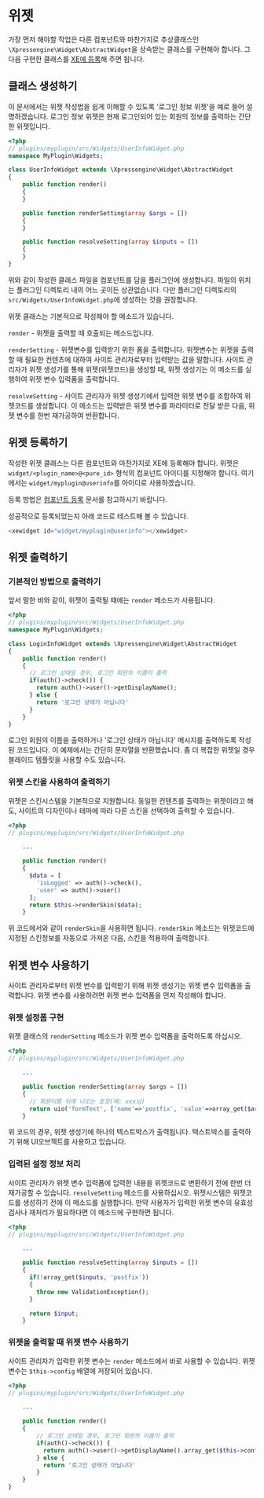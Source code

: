 # 위젯

가장 먼저 해야할 작업은 다른 컴포넌트와 마찬가지로 추상클래스인 `\Xpressengine\Widget\AbstractWidget`을 상속받는 클래스를 구현해야 합니다. 그 다음 구현한 클래스를 [XE에 등록](../d50c-b7ec-adf8-c778/plugin-component.md)해 주면 됩니다.

## 클래스 생성하기

이 문서에서는 위젯 작성법을 쉽게 이해할 수 있도록 '로그인 정보 위젯'을 예로 들어 설명하겠습니다. 로그인 정보 위젯은 현재 로그인되어 있는 회원의 정보를 출력하는 간단한 위젯입니다.

```php
<?php
// plugins/myplugin/src/Widgets/UserInfoWidget.php
namespace MyPlugin\Widgets;

class UserInfoWidget extends \Xpressengine\Widget\AbstractWidget
{
    public function render()
    {
    }

    public function renderSetting(array $args = [])
    {
    }

    public function resolveSetting(array $inputs = [])
    {
    }
}
```

위와 같이 작성한 클래스 파일을 컴포넌트를 담을 플러그인에 생성합니다. 파일의 위치는 플러그인 디렉토리 내의 어느 곳이든 상관없습니다. 다만 플러그인 디렉토리의 `src/Widgets/UserInfoWidget.php`에 생성하는 것을 권장합니다.

위젯 클래스는 기본적으로 작성해야 할 메소드가 있습니다.

`render` - 위젯을 출력할 때 호출되는 메소드입니다.

`renderSetting` - 위젯변수를 입력받기 위한 폼을 출력합니다. 위젯변수는 위젯을 출력할 때 필요한 컨텐츠에 대하여 사이트 관리자로부터 입력받는 값을 말합니다. 사이트 관리자가 위젯 생성기를 통해 위젯\(위젯코드\)을 생성할 때, 위젯 생성기는 이 메소드를 실행하여 위젯 변수 입력폼을 출력합니다.

`resolveSetting` - 사이트 관리자가 위젯 생성기에서 입력한 위젯 변수를 조합하여 위젯코드를 생성합니다. 이 메소드는 입력받은 위젯 변수를 파라미터로 전달 받은 다음, 위젯 변수를 한번 재가공하여 반환합니다.

## 위젯 등록하기

작성한 위젯 클래스는 다른 컴포넌트와 마찬가지로 XE에 등록해야 합니다. 위젯은 `widget/<plugin_name>@<pure_id>` 형식의 컴포넌트 아이디를 지정해야 합니다. 여기에서는 `widget/myplugin@userinfo`를 아이디로 사용하겠습니다.

등록 방법은 [컴포넌트 등록](../d50c-b7ec-adf8-c778/plugin-component.md) 문서를 참고하시기 바랍니다.

성공적으로 등록되었는지 아래 코드로 테스트해 볼 수 있습니다.

```php
<xewidget id="widget/myplugin@userinfo"></xewidget>
```

## 위젯 출력하기

### 기본적인 방법으로 출력하기

앞서 말한 바와 같이, 위젯이 출력될 때에는 `render` 메소드가 사용됩니다.

```php
<?php
// plugins/myplugin/src/Widgets/UserInfoWidget.php
namespace MyPlugin\Widgets;

class LoginInfoWidget extends \Xpressengine\Widget\AbstractWidget
{
    public function render()
    {
      // 로그인 상태일 경우, 로그인 회원의 이름이 출력
      if(auth()->check()) {
        return auth()->user()->getDisplayName();
      } else {
        return '로그인 상태가 아닙니다'
      }
    }
}
```

로그인 회원의 이름을 출력하거나 '로그인 상태가 아닙니다' 메시지를 출력하도록 작성된 코드입니다. 이 예제에서는 간단히 문자열을 반환했습니다. 좀 더 복잡한 위젯일 경우 블레이드 템플릿을 사용할 수도 있습니다.

### 위젯 스킨을 사용하여 출력하기

위젯은 스킨시스템을 기본적으로 지원합니다. 동일한 컨텐츠를 출력하는 위젯이라고 해도, 사이트의 디자인이나 테마에 따라 다른 스킨을 선택하여 출력할 수 있습니다.

```php
<?php
// plugins/myplugin/src/Widgets/UserInfoWidget.php

    ...

    public function render()
    {
      $data = [
        'isLogged' => auth()->check(),
        'user' => auth()->user()
      ];
      return $this->renderSkin($data);
    }
```

위 코드에서와 같이 `renderSkin`을 사용하면 됩니다. `renderSkin` 메소드는 위젯코드에 지정된 스킨정보를 자동으로 가져온 다음, 스킨을 적용하여 출력합니다.

## 위젯 변수 사용하기

사이트 관리자로부터 위젯 변수를 입력받기 위해 위젯 생성기는 위젯 변수 입력폼을 출력합니다. 위젯 변수를 사용하려면 위젯 변수 입력폼을 먼저 작성해야 합니다.

### 위젯 설정폼 구현

위젯 클래스의 `renderSetting` 메소드가 위젯 변수 입력폼을 출력하도록 하십시오.

```php
<?php
// plugins/myplugin/src/Widgets/UserInfoWidget.php

    ...

    public function renderSetting(array $args = [])
    {
      // 회원이름 뒤에 나오는 호칭(예: xxx님)
      return uio('formText', ['name'=>'postfix', 'value'=>array_get($args, 'postfix'), 'label'=>'호칭', 'description'=>'회원이름 뒤에 출력될 호칭을 적어주세요']);
    }
```

위 코드의 경우, 위젯 생성기에 하나의 텍스트박스가 출력됩니다. 텍스트박스를 출력하기 위해 UI오브젝트를 사용하고 있습니다.

### 입력된 설정 정보 처리

사이트 관리자가 위젯 변수 입력폼에 입력한 내용을 위젯코드로 변환하기 전에 한번 더 재가공할 수 있습니다. `resolveSetting` 메소드를 사용하십시오. 위젯시스템은 위젯코드를 생성하기 전에 이 메소드를 실행합니다. 만약 사용자가 입력한 위젯 변수의 유효성 검사나 재처리가 필요하다면 이 메소드에 구현하면 됩니다.

```php
<?php
// plugins/myplugin/src/Widgets/UserInfoWidget.php

    ...

    public function resolveSetting(array $inputs = [])
    {
      if(!array_get($inputs, 'postfix'))
      {
        throw new ValidationException();
      }

      return $input;
    }
```

### 위젯을 출력할 때 위젯 변수 사용하기

사이트 관리자가 입력한 위젯 변수는 `render` 메소드에서 바로 사용할 수 있습니다. 위젯변수는 `$this->config` 배열에 저장되어 있습니다.

```php
<?php
// plugins/myplugin/src/Widgets/UserInfoWidget.php

    ...

    public function render()
    {
        // 로그인 상태일 경우, 로그인 회원의 이름이 출력
        if(auth()->check()) {
          return auth()->user()->getDisplayName().array_get($this->config, 'postfix');
        } else {
          return '로그인 상태가 아닙니다'
        }
    }
}
```

